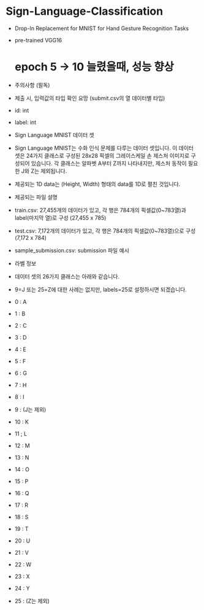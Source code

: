 # Sign-Language-Classification
- Drop-In Replacement for MNIST for Hand Gesture Recognition Tasks
- pre-trained VGG16

  # epoch 5 -> 10 늘렸을때, 성능 향상

- 주의사항 (필독)
- 제출 시, 입력값의 타입 확인 요망 (submit.csv의 열 데이터별 타입)

- id: int
- label: int
- Sign Language MNIST 데이터 셋
- Sign Language MNIST는 수화 인식 문제를 다루는 데이터 셋입니다. 이 데이터 셋은 24가지 클래스로 구성된 28x28 픽셀의 그레이스케일 손 제스처 이미지로 구성되어 있습니다. 각 클래스는 알파벳 A부터 Z까지 나타내지만, 제스처 동작이 필요한 J와 Z는 제외됩니다.

- 제공되는 1D data는 (Height, Width) 형태의 data를 1D로 펼친 것입니다.

- 제공되는 파일 설명
- train.csv: 27,455개의 데이터가 있고, 각 행은 784개의 픽셀값(0~783열)과 label(마지막 열)로 구성 (27,455 x 785)
- test.csv: 7,172개의 데이터가 있고, 각 행은 784개의 픽셀값(0~783열)으로 구성 (7,172 x 784)
- sample_submission.csv: submission 파일 예시
- 라벨 정보
- 데이터 셋의 26가지 클래스는 아래와 같습니다.
- 9=J 또는 25=Z에 대한 사례는 없지만, labels=25로 설정하시면 되겠습니다.

- 0 : A
- 1 : B
- 2 : C
- 3 : D
- 4 : E
- 5 : F
- 6 : G
- 7 : H
- 8 : I
- 9 : (J는 제외)
- 10 : K
- 11 ; L
- 12 : M
- 13 : N
- 14 : O
- 15 : P
- 16 : Q
- 17 : R
- 18 : S
- 19 : T
- 20 : U
- 21 : V
- 22 : W
- 23 : X
- 24 : Y
- 25 : (Z는 제외)
